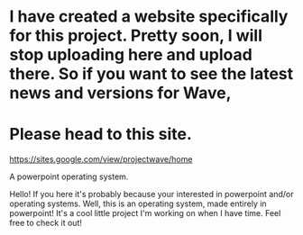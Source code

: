 # I have created a website specifically for this project. Pretty soon, I will stop uploading here and upload there. So if you want to see the latest news and versions for Wave,
# Please head to this site.


https://sites.google.com/view/projectwave/home

A powerpoint operating system.

Hello! If you here it's probably because your interested in powerpoint and/or operating systems. Well, this is an operating system, made entirely in powerpoint! It's a cool little project I'm working on when I have time. Feel free to check it out!
